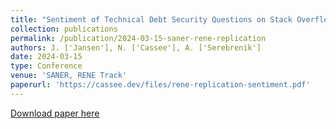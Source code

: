 ```yaml
---
title: "Sentiment of Technical Debt Security Questions on Stack Overflow: A Replication Study"
collection: publications
permalink: /publication/2024-03-15-saner-rene-replication
authors: J. ['Jansen'], N. ['Cassee'], A. ['Serebrenik']
date: 2024-03-15
type: Conference
venue: 'SANER, RENE Track'
paperurl: 'https://cassee.dev/files/rene-replication-sentiment.pdf'
---
```


<a href='https://cassee.dev/files/rene-replication-sentiment.pdf'>Download paper here</a>
